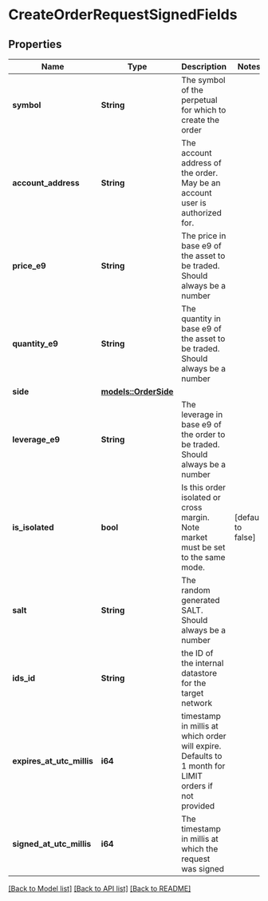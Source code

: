 # CreateOrderRequestSignedFields

## Properties

Name | Type | Description | Notes
------------ | ------------- | ------------- | -------------
**symbol** | **String** | The symbol of the perpetual for which to create the order | 
**account_address** | **String** | The account address of the order. May be an account user is authorized for. | 
**price_e9** | **String** | The price in base e9 of the asset to be traded. Should always be a number | 
**quantity_e9** | **String** | The quantity in base e9 of the asset to be traded. Should always be a number | 
**side** | [**models::OrderSide**](OrderSide.md) |  | 
**leverage_e9** | **String** | The leverage in base e9 of the order to be traded. Should always be a number | 
**is_isolated** | **bool** | Is this order isolated or cross margin. Note market must be set to the same mode. | [default to false]
**salt** | **String** | The random generated SALT. Should always be a number | 
**ids_id** | **String** | the ID of the internal datastore for the target network | 
**expires_at_utc_millis** | **i64** | timestamp in millis at which order will expire. Defaults to 1 month for LIMIT orders if not provided | 
**signed_at_utc_millis** | **i64** | The timestamp in millis at which the request was signed | 

[[Back to Model list]](../README.md#documentation-for-models) [[Back to API list]](../README.md#documentation-for-api-endpoints) [[Back to README]](../README.md)


